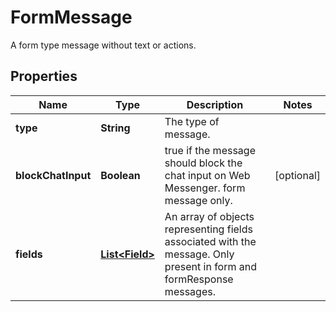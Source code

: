 

# FormMessage

A form type message without text or actions.
## Properties

Name | Type | Description | Notes
------------ | ------------- | ------------- | -------------
**type** | **String** | The type of message. | 
**blockChatInput** | **Boolean** | true if the message should block the chat input on Web Messenger. form message only. |  [optional]
**fields** | [**List&lt;Field&gt;**](Field.md) | An array of objects representing fields associated with the message. Only present in form and formResponse messages. | 



